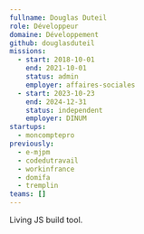 ```yaml
---
fullname: Douglas Duteil
role: Développeur
domaine: Développement
github: douglasduteil
missions:
  - start: 2018-10-01
    end: 2021-10-01
    status: admin
    employer: affaires-sociales
  - start: 2023-10-23
    end: 2024-12-31
    status: independent
    employer: DINUM
startups:
  - moncomptepro
previously:
  - e-mjpm
  - codedutravail
  - workinfrance
  - domifa
  - tremplin
teams: []
---
```

Living JS build tool.
